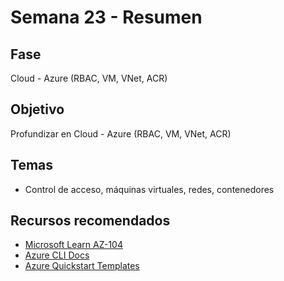 # Semana 23 - Resumen

## Fase
Cloud - Azure (RBAC, VM, VNet, ACR)

## Objetivo
Profundizar en Cloud - Azure (RBAC, VM, VNet, ACR)

## Temas
- Control de acceso, máquinas virtuales, redes, contenedores

## Recursos recomendados
- [Microsoft Learn AZ-104](https://learn.microsoft.com/en-us/certifications/exams/az-104/)
- [Azure CLI Docs](https://learn.microsoft.com/en-us/cli/azure/)
- [Azure Quickstart Templates](https://azure.microsoft.com/en-us/resources/templates/)
